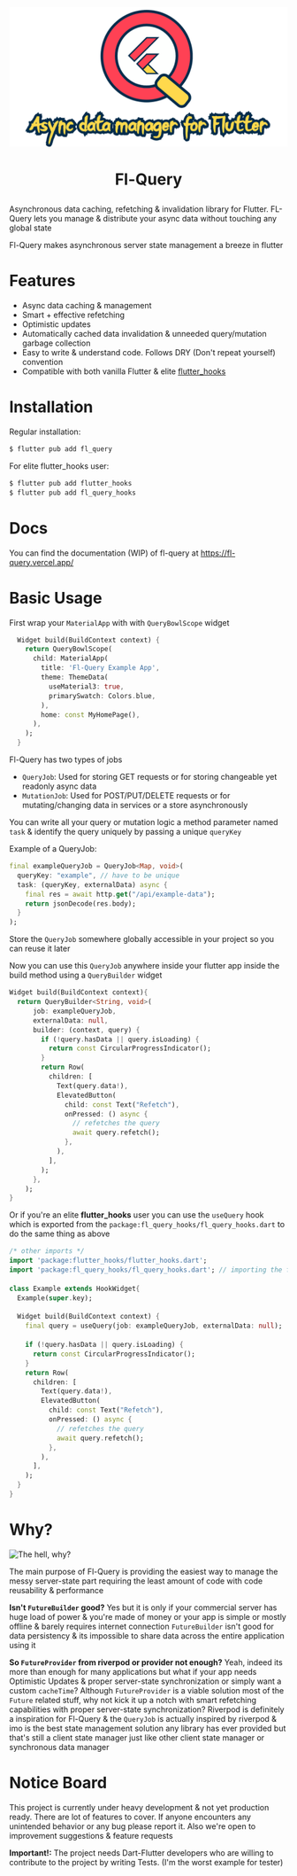 !["Fl-Query Logo"](assets/fl-query-banner.png)
<h1>
  <p align="center">
    Fl-Query
  </p>
</h1>


Asynchronous data caching, refetching & invalidation library for Flutter. FL-Query lets you manage & distribute your async data without touching any global state

Fl-Query makes asynchronous server state management a breeze in flutter

# Features

- Async data caching & management
- Smart + effective refetching
- Optimistic updates
- Automatically cached data invalidation & unneeded query/mutation garbage collection
- Easy to write & understand code. Follows DRY (Don't repeat yourself) convention
- Compatible with both vanilla Flutter & elite [flutter_hooks](https://pub.dev/packages/flutter_hooks)

# Installation

Regular installation:

```bash
$ flutter pub add fl_query
```

For elite flutter_hooks user:

```bash
$ flutter pub add flutter_hooks
$ flutter pub add fl_query_hooks
```

# Docs
 
You can find the documentation (WIP) of fl-query at https://fl-query.vercel.app/

# Basic Usage

First wrap your `MaterialApp` with with `QueryBowlScope` widget

```dart
  Widget build(BuildContext context) {
    return QueryBowlScope(
      child: MaterialApp(
        title: 'Fl-Query Example App',
        theme: ThemeData(
          useMaterial3: true,
          primarySwatch: Colors.blue,
        ),
        home: const MyHomePage(),
      ),
    );
  }
```

Fl-Query has two types of jobs
  - `QueryJob`: Used for storing GET requests or for storing changeable yet readonly async data
  - `MutationJob`: Used for POST/PUT/DELETE requests or for mutating/changing data in services or a store asynchronously

You can write all your query or mutation logic a method parameter named `task` & identify the query uniquely by passing a unique `queryKey`

Example of a QueryJob:

```dart
final exampleQueryJob = QueryJob<Map, void>(
  queryKey: "example", // have to be unique
  task: (queryKey, externalData) async {
    final res = await http.get("/api/example-data");
    return jsonDecode(res.body);
  }
);
```

Store the `QueryJob` somewhere globally accessible in your project so you can reuse it later

Now you can use this `QueryJob` anywhere inside your flutter app inside the build method using a `QueryBuilder` widget

```dart
Widget build(BuildContext context){
  return QueryBuilder<String, void>(
      job: exampleQueryJob,
      externalData: null,
      builder: (context, query) {
        if (!query.hasData || query.isLoading) {
          return const CircularProgressIndicator();
        }
        return Row(
          children: [
            Text(query.data!),
            ElevatedButton(
              child: const Text("Refetch"),
              onPressed: () async {
                // refetches the query
                await query.refetch();
              },
            ),
          ],
        );
      },
    );
}
```

Or if you're an elite **flutter_hooks** user you can use the `useQuery` hook which is exported from the `package:fl_query_hooks/fl_query_hooks.dart` to do the same thing as above 

```dart
/* other imports */
import 'package:flutter_hooks/flutter_hooks.dart';
import 'package:fl_query_hooks/fl_query_hooks.dart'; // importing the fl-query hook package

class Example extends HookWidget{
  Example(super.key);

  Widget build(BuildContext context) {
    final query = useQuery(job: exampleQueryJob, externalData: null);

    if (!query.hasData || query.isLoading) {
      return const CircularProgressIndicator();
    }
    return Row(
      children: [
        Text(query.data!),
        ElevatedButton(
          child: const Text("Refetch"),
          onPressed: () async {
            // refetches the query
            await query.refetch();
          },
        ),
      ],
    );
  }
}
```

# Why?
![The hell, why?](https://media.giphy.com/media/1M9fmo1WAFVK0/giphy.gif)

The main purpose of Fl-Query is providing the easiest way to manage the messy server-state part requiring the least amount of code with code reusability & performance

**Isn't `FutureBuilder` good?**
Yes but it is only if your commercial server has huge load of power & you're made of money or your app is simple or mostly offline & barely requires internet connection
`FutureBuilder` isn't good for data persistency & its impossible to share data across the entire application using it

**So `FutureProvider` from riverpod or provider not enough?**
Yeah, indeed its more than enough for many applications but what if your app needs Optimistic Updates & proper server-state synchronization or simply want a custom `cacheTime`? Although `FutureProvider` is a viable solution most of the `Future` related stuff, why not kick it up a notch with smart refetching capabilities with proper server-state synchronization?
Riverpod is definitely a inspiration for Fl-Query & the `QueryJob` is actually inspired by riverpod & imo is the best state management solution any library has ever provided but that's still a client state manager just like other client state manager or synchronous data manager


# Notice Board

This project is currently under heavy development & not yet production ready. There are lot of features to cover. If anyone encounters any unintended behavior or any bug please report it. Also we're open to improvement suggestions & feature requests

**Important!:** The project needs Dart-Flutter developers who are willing to contribute to the project by writing Tests. (I'm the worst example for tester)